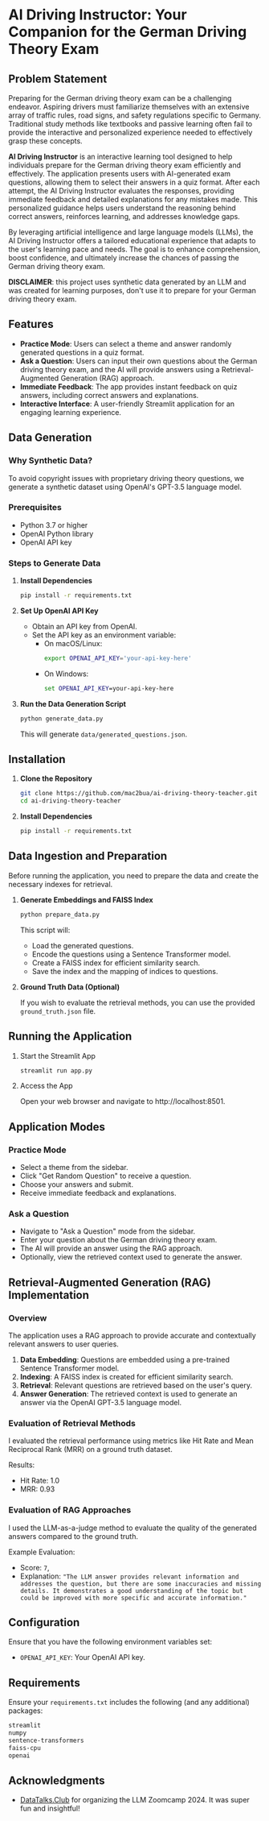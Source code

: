 # AI Driving Instructor: Your Companion for the German Driving Theory Exam

## Problem Statement

Preparing for the German driving theory exam can be a challenging endeavor. Aspiring drivers must familiarize themselves with an extensive array of traffic rules, road signs, and safety regulations specific to Germany. Traditional study methods like textbooks and passive learning often fail to provide the interactive and personalized experience needed to effectively grasp these concepts.

**AI Driving Instructor** is an interactive learning tool designed to help individuals prepare for the German driving theory exam efficiently and effectively. The application presents users with AI-generated exam questions, allowing them to select their answers in a quiz format. After each attempt, the AI Driving Instructor evaluates the responses, providing immediate feedback and detailed explanations for any mistakes made. This personalized guidance helps users understand the reasoning behind correct answers, reinforces learning, and addresses knowledge gaps.

By leveraging artificial intelligence and large language models (LLMs), the AI Driving Instructor offers a tailored educational experience that adapts to the user's learning pace and needs. The goal is to enhance comprehension, boost confidence, and ultimately increase the chances of passing the German driving theory exam.

**DISCLAIMER**: this project uses synthetic data generated by an LLM and was created for learning purposes, don't use it to prepare for your German driving theory exam.

## Features

* **Practice Mode**: Users can select a theme and answer randomly generated questions in a quiz format.
* **Ask a Question**: Users can input their own questions about the German driving theory exam, and the AI will provide answers using a Retrieval-Augmented Generation (RAG) approach.
* **Immediate Feedback**: The app provides instant feedback on quiz answers, including correct answers and explanations.
* **Interactive Interface**: A user-friendly Streamlit application for an engaging learning experience.


## Data Generation

### Why Synthetic Data?

To avoid copyright issues with proprietary driving theory questions, we generate a synthetic dataset using OpenAI's GPT-3.5 language model.

### Prerequisites

- Python 3.7 or higher
- OpenAI Python library
- OpenAI API key

### Steps to Generate Data

1. **Install Dependencies**

   ```bash
   pip install -r requirements.txt
   ```

2. **Set Up OpenAI API Key**

    - Obtain an API key from OpenAI.
    - Set the API key as an environment variable:
        - On macOS/Linux:
            ```bash
            export OPENAI_API_KEY='your-api-key-here'
            ```
        - On Windows:
            ```cmd
            set OPENAI_API_KEY=your-api-key-here
            ```

3. **Run the Data Generation Script**

    ```bash
    python generate_data.py
    ```

    This will generate `data/generated_questions.json`.


## Installation

1. **Clone the Repository**

   ```bash
   git clone https://github.com/mac2bua/ai-driving-theory-teacher.git
   cd ai-driving-theory-teacher
   ```

2. **Install Dependencies**

    ```bash
    pip install -r requirements.txt
    ```

## Data Ingestion and Preparation

Before running the application, you need to prepare the data and create the necessary indexes for retrieval.

1. **Generate Embeddings and FAISS Index**

    ```bash
    python prepare_data.py
    ```

    This script will:
    - Load the generated questions.
    - Encode the questions using a Sentence Transformer model.
    - Create a FAISS index for efficient similarity search.
    - Save the index and the mapping of indices to questions.

2. **Ground Truth Data (Optional)**

    If you wish to evaluate the retrieval methods, you can use the provided `ground_truth.json` file.


## Running the Application

1. Start the Streamlit App

    ```bash
    streamlit run app.py
    ```

2. Access the App

    Open your web browser and navigate to http://localhost:8501.


## Application Modes

### Practice Mode
- Select a theme from the sidebar.
- Click "Get Random Question" to receive a question.
- Choose your answers and submit.
- Receive immediate feedback and explanations.

### Ask a Question
- Navigate to "Ask a Question" mode from the sidebar.
- Enter your question about the German driving theory exam.
- The AI will provide an answer using the RAG approach.
- Optionally, view the retrieved context used to generate the answer.


## Retrieval-Augmented Generation (RAG) Implementation

### Overview
The application uses a RAG approach to provide accurate and contextually relevant answers to user queries.
1. **Data Embedding**: Questions are embedded using a pre-trained Sentence Transformer model.
2. **Indexing**: A FAISS index is created for efficient similarity search.
3. **Retrieval**: Relevant questions are retrieved based on the user's query.
4. **Answer Generation**: The retrieved context is used to generate an answer via the OpenAI GPT-3.5 language model.

### Evaluation of Retrieval Methods
I evaluated the retrieval performance using metrics like Hit Rate and Mean Reciprocal Rank (MRR) on a ground truth dataset.

Results:
* Hit Rate: 1.0
* MRR: 0.93

### Evaluation of RAG Approaches
I used the LLM-as-a-judge method to evaluate the quality of the generated answers compared to the ground truth.

Example Evaluation:
* Score: `7`,
* Explanation: `"The LLM answer provides relevant information and addresses the question, but there are some inaccuracies and missing details. It demonstrates a good understanding of the topic but could be improved with more specific and accurate information."`

## Configuration
Ensure that you have the following environment variables set:
* `OPENAI_API_KEY`: Your OpenAI API key.

## Requirements
Ensure your `requirements.txt` includes the following (and any additional) packages:

```txt
streamlit
numpy
sentence-transformers
faiss-cpu
openai
```

## Acknowledgments

- [DataTalks.Club](https://datatalks.club) for organizing the LLM Zoomcamp 2024. It was super fun and insightful!
